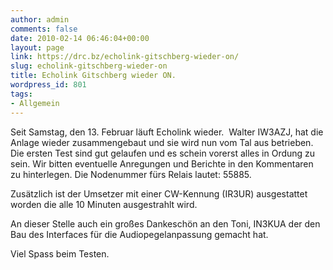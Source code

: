 ```yaml
---
author: admin
comments: false
date: 2010-02-14 06:46:04+00:00
layout: page
link: https://drc.bz/echolink-gitschberg-wieder-on/
slug: echolink-gitschberg-wieder-on
title: Echolink Gitschberg wieder ON.
wordpress_id: 801
tags:
- Allgemein
---
```


Seit Samstag, den 13. Februar läuft Echolink wieder.  Walter IW3AZJ, hat die Anlage wieder zusammengebaut und sie wird nun vom Tal aus betrieben. Die ersten Test sind gut gelaufen und es schein vorerst alles in Ordung zu sein. Wir bitten eventuelle Anregungen und Berichte in den Kommentaren zu hinterlegen. Die Nodenummer fürs Relais lautet: 55885.

Zusätzlich ist der Umsetzer mit einer CW-Kennung (IR3UR) ausgestattet worden die alle 10 Minuten ausgestrahlt wird.

An dieser Stelle auch ein großes Dankeschön an den Toni, IN3KUA der den Bau des Interfaces für die Audiopegelanpassung gemacht hat.

Viel Spass beim Testen.
